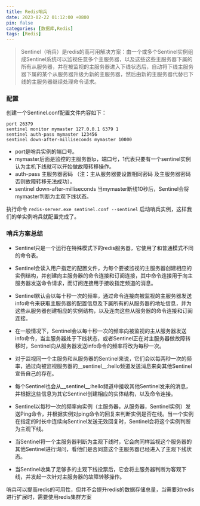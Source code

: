 ```yaml
---
title: Redis哨兵
date: 2023-02-22 01:12:00 +0800
pin: false 
categories: [数据库,Redis]
tags: [Redis]
---
```


> Sentinel（哨兵）是redis的高可用解决方案：由一个或多个Sentinel实例组成Sentinel系统可以监视任意多个主服务器，以及这些这些主服务器下属的所有从服务器，并在被监视的主服务器进入下线状态后，自动将下线主服务器下属的某个从服务器升级为新的主服务器，然后由新的主服务器代替已下线的主服务器继续处理命令请求。

### 配置

创建一个Sentinel.conf配置文件内容如下：

```
port 26379
sentinel monitor mymaster 127.0.0.1 6379 1
sentinel auth-pass mymaster 123456
sentinel down-after-milliseconds mymaster 10000
```
- port是哨兵实例的端口号。
- mymaster后面是监控的主服务器Ip，端口号，1代表只要有一个sentinel实例认为主机下线就可以开始做故障转移操作。
- auth-pass 主服务器密码  （注：主从服务器要设置相同密码 及主服务器密码 否则故障转移无法成功）。
- sentinel down-after-milliseconds  当mymaster断线10秒后，Sentinel会将mymaster判断为主观下线状态。

执行命令 `redis-server.exe sentinel.conf --sentinel` 启动哨兵实例，这样我们的单实例哨兵就配置完成了。

###  哨兵方案总结

- Sentinel只是一个运行在特殊模式下的redis服务器，它使用了和普通模式不同的命令表。

- Sentinel会读入用户指定的配置文件，为每个要被监视的主服务器创建相应的实例结构，并创建向主服务器的命令连接和订阅连接，其中命令连接用于向主服务器发送命令请求，而订阅连接用于接收指定频道的消息。

- Sentinel默认会以每十秒一次的频率，通过命令连接向被监视的主服务器发送info命令来获取主服务器的配置信息及下属所有的从服务器的地址信息，并为这些从服务器创建相应的实例结构，以及连向这些从服务器的命令连接和订阅连接。

- 在一般情况下，Sentinel会以每十秒一次的频率向被监视的主从服务器发送info命令，当主服务器处于下线状态，或者Sentinel正在对主服务器做故障转移时，Sentinel向从服务器发送info命令的频率将改为每秒一次。

- 对于监视同一个主服务和从服务器的Sentinel来说，它们会以每两秒一次的频率，通过向被监视服务器的__sentinel__:hello频道发送消息来向其他Sentinel宣告自己的存在。

- 每个Sentinel也会从__sentinel__:hello频道中接收其他Sentinel发来的消息，并根据这些信息为其它Sentinel创建相应的实体结构，以及命令连接。

- Sentinel以每秒一次的频率向实例（主服务器，从服务器，Sentinel实例）发送Ping命令，并根据实例对ping命令的回复来判断实例是否在线。当一个实例在指定的时长中连续向Sentinel发送无效回复时，Sentinel会将这个实例判断为主观下线。

- 当Sentinel将一个主服务器判断为主观下线时，它会向同样监视这个服务器的其他Sentinel进行询问，看他们是否同意这个主服务器已经进入了主观下线状态。

- 当Sentinel收集了足够多的主观下线投票后，它会将主服务器判断为客观下线，并发起一次针对主服务器的故障转移操作。


哨兵可以提高redis的可用性，但并不会提升redis的数据存储总量，当需要对redis进行扩展时，需要使用redis集群方案